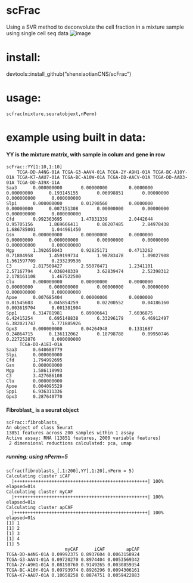 # scFrac
Using a SVR method to deconvolute the cell fraction in a mixture sample using single cell seq data
![image](https://user-images.githubusercontent.com/69139997/140094678-e12e4e6e-2287-4cbb-acad-7b3582a5c077.png)

# install:
devtools::install_github(“shenxiaotianCNS/scFrac”)

# usage:
	scfrac(mixture,seuratobjext,nPerm)

# example using built in data:

#### YY is the mixture matrix, with sample in colum and gene in row
	scFrac::YY[1:10,1:10]
     	TCGA-DD-A4NG-01A TCGA-G3-AAV4-01A TCGA-2Y-A9H1-01A TCGA-BC-A10Y-01A TCGA-K7-AAU7-01A TCGA-BC-A10W-01A TCGA-DD-AACV-01A TCGA-DD-AAD3-01A TCGA-DD-A39X-11A
	Saa3      0.000000000       0.00000000        0.0000000       0.00000000      0.193145155       0.06098851       0.00000000      0.000000000      0.000000000
	Slpi      0.000000000       0.01298560        0.0000000       0.00000000      0.007151308       0.00000000       0.00000000      0.000000000      0.000000000
	Cfd       0.992363695       1.47831339        2.0442644       0.95705156      1.869666411       0.86207485       2.84978438      1.686785001      1.044961450
	Gsn       0.000000000       0.00000000        0.0000000       0.00000000      0.000000000       0.00000000       0.00000000      0.000000000      0.000000000
	Mgp       1.392656043       0.92825171        0.4713262       0.71804958      1.459199734       1.98783478       1.09027908      1.561597709      0.233239536
	C3        2.817509427       2.55078471        1.2341101       2.57167794      4.036040339       3.62839474       2.52398312      2.178161108      1.467522500
	Clu       0.000000000       0.00000000        0.0000000       0.00000000      0.000000000       0.00000000       0.00000000      0.000000000      0.000000000
	Apoe      0.007685404       0.00000000        0.0000000       0.01545603      0.045854259       0.02200552       0.04186160      0.003619704      0.001381904
	Spp1      6.314781981       6.89906641        7.6036875       6.42415254      6.695148838       6.33296179       6.46912497      6.382021747      5.771885926
	Gpx3      0.000000000       0.04264948        0.1331687       0.24864715      0.136112062       0.18798788       0.09950746      0.227252876      0.000000000
	     TCGA-DD-A1EI-01A
	Saa3      0.640680779
	Slpi      0.000000000
	Cfd       1.794992695
	Gsn       0.000000000
	Mgp       1.586118993
	C3        3.427686108
	Clu       0.000000000
	Apoe      0.004095529
	Spp1      6.936311336
	Gpx3      0.287640770

#### Fibroblast_ is a seurat object
	scFrac::fibroblasts_
	An object of class Seurat 
	13851 features across 200 samples within 1 assay 
	Active assay: RNA (13851 features, 2000 variable features)
	 2 dimensional reductions calculated: pca, umap
 
 
##### running: using nPerm=5
	scfrac(fibroblasts_[,1:200],YY[,1:20],nPerm = 5)
	Calculating cluster iCAF
	  |++++++++++++++++++++++++++++++++++++++++++++++++++| 100% elapsed=01s  
	Calculating cluster myCAF
	  |++++++++++++++++++++++++++++++++++++++++++++++++++| 100% elapsed=01s  
	Calculating cluster apCAF
	  |++++++++++++++++++++++++++++++++++++++++++++++++++| 100% elapsed=01s  
	[1] 1
	[1] 2
	[1] 3
	[1] 4
	[1] 5
	                      myCAF      iCAF        apCAF
	TCGA-DD-A4NG-01A 0.09992375 0.8937604 0.0063158924
	TCGA-G3-AAV4-01A 0.09720270 0.8974404 0.0053569342
	TCGA-2Y-A9H1-01A 0.08198760 0.9149265 0.0030859354
	TCGA-BC-A10Y-01A 0.09793974 0.8926296 0.0094306161
	TCGA-K7-AAU7-01A 0.10658258 0.8874751 0.0059422883
